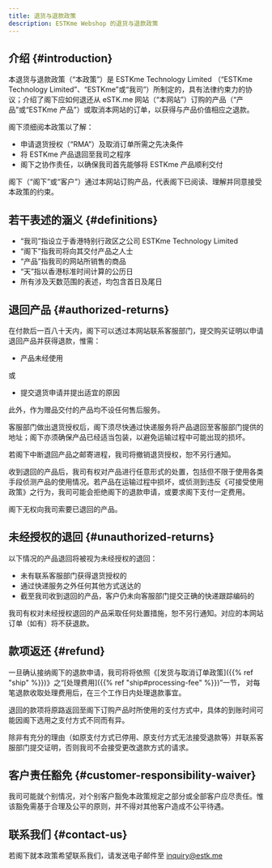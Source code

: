 ```yaml
---
title: 退货与退款政策
description: ESTKme Webshop 的退货与退款政策
---
```


## 介绍 {#introduction}

本退货与退款政策（“本政策”）是 ESTKme Technology Limited （“ESTKme Technology Limited”、“ESTKme”或“我司”）所制定的，具有法律约束力的协议；介绍了阁下应如何退还从 eSTK.me 网站（“本网站”）订购的产品（“产品”或“ESTKme 产品”）或取消本网站的订单，以获得与产品价值相应之退款。

阁下须细阅本政策以了解：

- 申请退货授权（“RMA”）及取消订单所需之先决条件
- 将 ESTKme 产品退回至我司之程序
- 阁下之协作责任，以确保我司首先能够将 ESTKme 产品顺利交付

阁下（“阁下”或“客户”）通过本网站订购产品，代表阁下已阅读、理解并同意接受本政策的约束。

## 若干表述的涵义 {#definitions}

- “我司”指设立于香港特别行政区之公司 ESTKme Technology Limited
- “阁下”指我司将向其交付产品之人士
- “产品”指我司的网站所销售的商品
- “天”指以香港标准时间计算的公历日
- 所有涉及天数范围的表述，均包含首日及尾日

## 退回产品 {#authorized-returns}

在付款后一百八十天内，阁下可以透过本网站联系客服部门，提交购买证明以申请退回产品并获得退款，惟需：

- 产品未经使用

或

- 提交退货申请并提出适宜的原因

此外，作为赠品交付的产品均不设任何售后服务。

客服部门做出退货授权后，阁下须尽快通过快递服务将产品退回至客服部门提供的地址；阁下亦须确保产品已经适当包装，以避免运输过程中可能出现的损坏。

若阁下中断退回产品之邮寄进程，我司将撤销退货授权，恕不另行通知。

收到退回的产品后，我司有权对产品进行任意形式的处置，包括但不限于使用各类手段侦测产品的使用情况。若产品在运输过程中损坏，或侦测到违反《可接受使用政策》之行为，我司可能会拒绝阁下的退款申请，或要求阁下支付一定费用。

阁下无权向我司索要已退回的产品。

## 未经授权的退回 {#unauthorized-returns}

以下情况的产品退回将被视为未经授权的退回：

- 未有联系客服部门获得退货授权的
- 通过快递服务之外任何其他方式送达的
- 截至我司收到退回的产品，客户仍未向客服部门提交正确的快递跟踪编码的

我司有权对未经授权退回的产品采取任何处置措施，恕不另行通知。对应的本网站订单（如有）将不获退款。

## 款项返还 {#refund}

一旦确认接纳阁下的退款申请，我司将将依照《[发货与取消订单政策]({{% ref "ship" %}})》之“[处理费用]({{% ref "ship#processing-fee" %}})”一节，
对每笔退款收取处理费用后，在三个工作日内处理退款事宜。

退回的款项将原路返回至阁下订购产品时所使用的支付方式中，具体的到账时间可能因阁下选用之支付方式不同而有异。

除非有充分的理由（如原支付方式已停用、原支付方式无法接受退款等）并联系客服部门提交证明，否则我司不会接受更改退款方式的请求。

## 客户责任豁免 {#customer-responsibility-waiver}

我司可能就个别情况，对个别客户豁免本政策规定之部分或全部客户应尽责任。惟该豁免需基于合理及公平的原则，并不得对其他客户造成不公平待遇。

## 联系我们 {#contact-us}

若阁下就本政策希望联系我们，请发送电子邮件至 <inquiry@estk.me>
